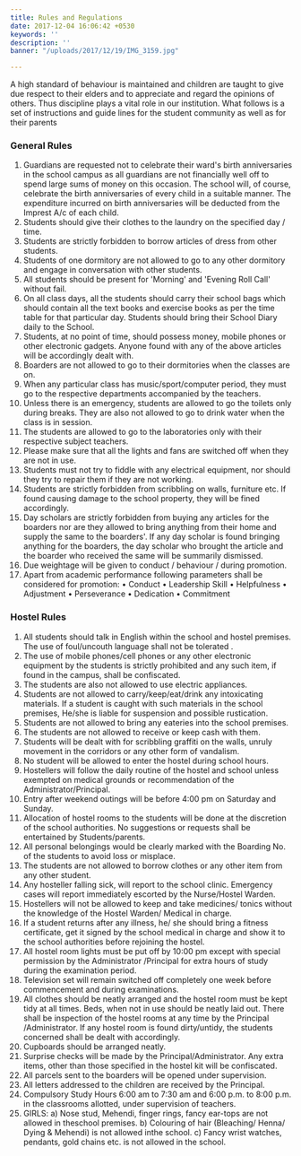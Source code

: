 ```yaml
---
title: Rules and Regulations
date: 2017-12-04 16:06:42 +0530
keywords: ''
description: ''
banner: "/uploads/2017/12/19/IMG_3159.jpg"

---
```

A high standard of behaviour is maintained and children are taught to give due respect to their elders and to appreciate and regard the opinions of others. Thus discipline plays a vital role in our institution.
What follows is a set of instructions and guide lines for the student community as well as for their parents

### General Rules

1.	Guardians are requested not to celebrate their ward's birth anniversaries in the school campus as all guardians are not financially well off to spend large sums of money on this occasion. The school will, of course, celebrate the birth anniversaries of every child in a suitable manner. The expenditure incurred on birth anniversaries will be deducted from the Imprest A/c of each child.
2.	Students should give their clothes to the laundry on the specified day / time.
3.	Students are strictly forbidden to borrow articles of dress from other students.
4.	Students of one dormitory are not allowed to go to any other dormitory and engage in conversation with other students.
5.	All students should be present for 'Morning' and 'Evening Roll Call' without fail.
6.	On all class days, all the students should carry their school bags which should contain all the text books and exercise books as per the time table for that particular day. Students should bring their School Diary daily to the School.
7.	Students, at no point of time, should possess money, mobile phones or other electronic gadgets. Anyone found with any of the above articles will be accordingly dealt with.
8.	Boarders are not allowed to go to their dormitories when the classes are on.
9.	When any particular class has music/sport/computer period, they must go to the respective departments accompanied by the teachers.
10.	Unless there is an emergency, students are allowed to go the toilets only during breaks. They are also not allowed to go to drink water when the class is in session.
11.	The students are allowed to go to the laboratories only with their respective subject teachers.
12.	Please make sure that all the lights and fans are switched off when they are not in use.
13.	Students must not try to fiddle with any electrical equipment, nor should they try to repair them if they are not working.
14.	Students are strictly forbidden from scribbling on walls, furniture etc. If found causing damage to the school property, they will be fined accordingly.
15.	Day scholars are strictly forbidden from buying any articles for the boarders nor are they allowed to bring anything from their home and supply the same to the boarders'. If any day scholar is found bringing anything for the boarders, the day scholar who brought the article and the boarder who received the same will be summarily dismissed.
16.	Due weightage will be given to conduct / behaviour / during promotion.
17.	Apart from academic performance following parameters shall be considered for promotion: • Conduct • Leadership Skill • Helpfulness • Adjustment • Perseverance • Dedication • Commitment

### Hostel Rules

1.	All students should talk in English within the school and hostel premises. The use of foul/uncouth language shall not be tolerated .
2.	The use of mobile phones/cell phones or any other electronic equipment by the students is strictly prohibited and any such item, if found in the campus, shall be confiscated.
3.	The students are also not allowed to use electric appliances.
4.	Students are not allowed to carry/keep/eat/drink any intoxicating materials. If a student is caught with such materials in the school premises, He/she is liable for suspension and possible rustication.
5.	Students are not allowed to bring any eateries into the school premises.
6.	The students are not allowed to receive or keep cash with them.
7.	Students will be dealt with for scribbling graffiti on the walls, unruly movement in the corridors or any other form of vandalism.
8.	No student will be allowed to enter the hostel during school hours.
9.	Hostellers will follow the daily routine of the hostel and school unless exempted on medical grounds or recommendation of the Administrator/Principal.
10.	Entry after weekend outings will be before 4:00 pm on Saturday and Sunday.
11.	Allocation of hostel rooms to the students will be done at the discretion of the school authorities. No suggestions or requests shall be entertained by Students/parents.
12.	All personal belongings would be clearly marked with the Boarding No. of the students to avoid loss or misplace.
13.	The students are not allowed to borrow clothes or any other item from any other student.
14.	Any hosteller falling sick, will report to the school clinic. Emergency cases will report immediately escorted by the Nurse/Hostel Warden.
15.	Hostellers will not be allowed to keep and take medicines/ tonics without the knowledge of the Hostel Warden/ Medical in charge.
16.	If a student returns after any illness, he/ she should bring a fitness certificate, get it signed by the school medical in charge and show it to the school authorities before rejoining the hostel.
17.	All hostel room lights must be put off by 10:00 pm except with special permission by the Administrator /Principal for extra hours of study during the examination period.
18.	Television set will remain switched off completely one week before commencement and during examinations.
19.	All clothes should be neatly arranged and the hostel room must be kept tidy at all times. Beds, when not in use should be neatly laid out. There shall be inspection of the hostel rooms at any time by the Principal /Administrator. If any hostel room is found dirty/untidy, the students concerned shall be dealt with accordingly.
20.	Cupboards should be arranged neatly.
21.	Surprise checks will be made by the Principal/Administrator. Any extra items, other than those specified in the hostel kit will be confiscated.
22.	All parcels sent to the boarders will be opened under supervision.
23.	All letters addressed to the children are received by the Principal.
24.	Compulsory Study Hours 6:00 am to 7:30 am and 6:00 p.m. to 8:00 p.m. in the classrooms allotted, under supervision of teachers.
25.	GIRLS: a) Nose stud, Mehendi, finger rings, fancy ear-tops are not allowed in theschool premises. b) Colouring of hair (Bleaching/ Henna/ Dying & Mehendi) is not allowed inthe school. c) Fancy wrist watches, pendants, gold chains etc. is not allowed in the school.
